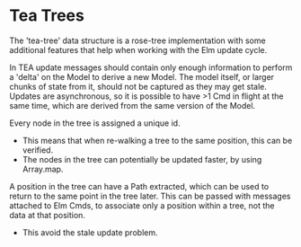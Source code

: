 # Tea Trees

The 'tea-tree' data structure is a rose-tree implementation with some additional features that help when working with the Elm update cycle.

In TEA update messages should contain only enough information to perform a 'delta' on the Model to derive a new Model. The model itself, or larger chunks of state from it, should not be captured as they may get stale. Updates are asynchronous, so it is possible to have >1 Cmd in flight at the same time, which are derived from the same version of the Model.

Every node in the tree is assigned a unique id.

* This means that when re-walking a tree to the same position, this can be verified.
* The nodes in the tree can potentially be updated faster, by using Array.map.

A position in the tree can have a Path extracted, which can be used to return to the same point in the tree later. This can be passed with messages attached to Elm Cmds, to associate only a position within a tree, not the data at that position.

* This avoid the stale update problem.
